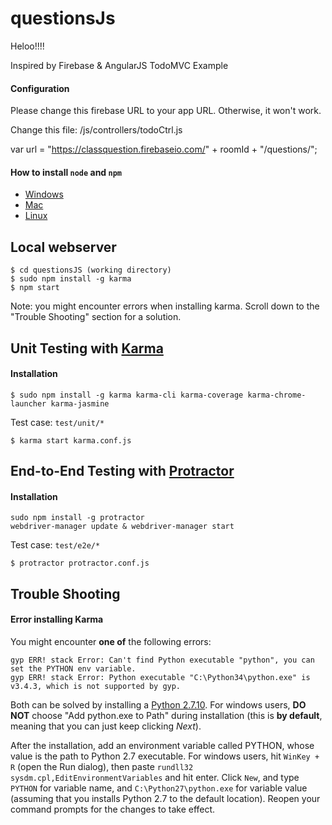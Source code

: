 questionsJs
====

Heloo!!!!

Inspired by Firebase & AngularJS TodoMVC Example

#### Configuration
Please change this firebase URL to your app URL. Otherwise, it won't work.

Change this file: /js/controllers/todoCtrl.js

var url = "https://classquestion.firebaseio.com/" + roomId + "/questions/";

#### How to install `node` and `npm`
- [Windows](http://blog.teamtreehouse.com/install-node-js-npm-windows)
- [Mac](http://blog.teamtreehouse.com/install-node-js-npm-mac)
- [Linux](http://blog.teamtreehouse.com/install-node-js-npm-linux)

Local webserver
----

```
$ cd questionsJS (working directory)
$ sudo npm install -g karma
$ npm start
```

Note: you might encounter errors when installing karma. Scroll down to the "Trouble Shooting" section for a solution.

Unit Testing with [Karma](http://karma-runner.github.io/0.13/index.html)
----

#### Installation
```
$ sudo npm install -g karma karma-cli karma-coverage karma-chrome-launcher karma-jasmine
```

Test case: `test/unit/*`
```
$ karma start karma.conf.js
```

End-to-End Testing with [Protractor](http://www.protractortest.org/#/)
----

#### Installation
````
sudo npm install -g protractor
webdriver-manager update & webdriver-manager start
````

Test case: `test/e2e/*`
```
$ protractor protractor.conf.js
```

Trouble Shooting
----

#### Error installing Karma

You might encounter **one of** the following errors:

```
gyp ERR! stack Error: Can't find Python executable "python", you can set the PYTHON env variable.
gyp ERR! stack Error: Python executable "C:\Python34\python.exe" is v3.4.3, which is not supported by gyp.
```

Both can be solved by installing a [Python 2.7.10](https://www.python.org/downloads/). For windows users, **DO NOT** choose "Add python.exe to Path" during installation (this is **by default**, meaning that you can just keep clicking *Next*).

After the installation, add an environment variable called PYTHON, whose value is the path to Python 2.7 executable. For windows users, hit ```WinKey + R``` (open the Run dialog), then paste ```rundll32 sysdm.cpl,EditEnvironmentVariables``` and hit enter. Click ```New```, and type ```PYTHON``` for variable name, and ```C:\Python27\python.exe``` for variable value (assuming that you installs Python 2.7 to the default location). Reopen your command prompts for the changes to take effect.
